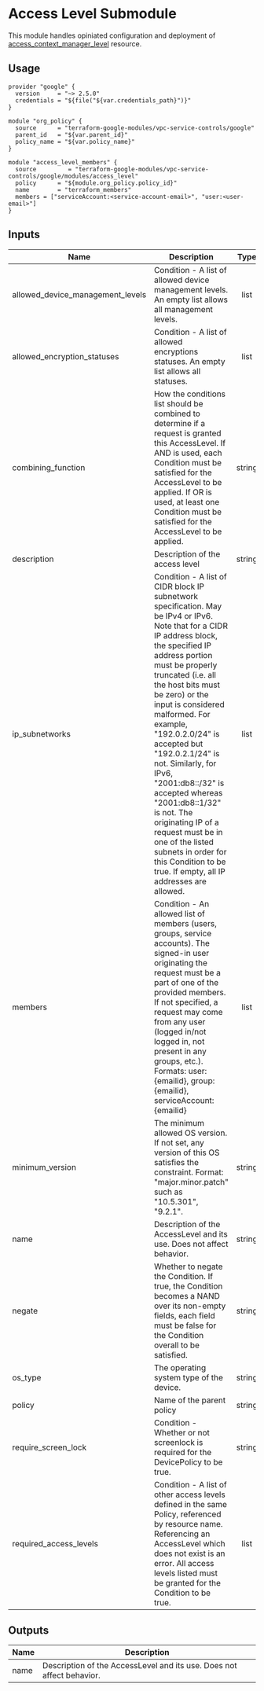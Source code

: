 # Access Level Submodule

This module handles opiniated configuration and deployment of [access_context_manager_level](https://www.terraform.io/docs/providers/google/r/access_context_manager_access_level.html) resource.

## Usage 
```hcl
provider "google" {
  version     = "~> 2.5.0"
  credentials = "${file("${var.credentials_path}")}"
}

module "org_policy" {
  source      = "terraform-google-modules/vpc-service-controls/google"
  parent_id   = "${var.parent_id}"
  policy_name = "${var.policy_name}"
}

module "access_level_members" {
  source         = "terraform-google-modules/vpc-service-controls/google/modules/access_level"
  policy      = "${module.org_policy.policy_id}"
  name        = "terraform_members"
  members = ["serviceAccount:<service-account-email>", "user:<user-email>"]
}
```

[^]: (autogen_docs_start)

## Inputs

| Name | Description | Type | Default | Required |
|------|-------------|:----:|:-----:|:-----:|
| allowed\_device\_management\_levels | Condition - A list of allowed device management levels. An empty list allows all management levels. | list | `<list>` | no |
| allowed\_encryption\_statuses | Condition - A list of allowed encryptions statuses. An empty list allows all statuses. | list | `<list>` | no |
| combining\_function | How the conditions list should be combined to determine if a request is granted this AccessLevel. If AND is used, each Condition must be satisfied for the AccessLevel to be applied. If OR is used, at least one Condition must be satisfied for the AccessLevel to be applied. | string | `"AND"` | no |
| description | Description of the access level | string | `""` | no |
| ip\_subnetworks | Condition - A list of CIDR block IP subnetwork specification. May be IPv4 or IPv6. Note that for a CIDR IP address block, the specified IP address portion must be properly truncated (i.e. all the host bits must be zero) or the input is considered malformed. For example, "192.0.2.0/24" is accepted but "192.0.2.1/24" is not. Similarly, for IPv6, "2001:db8::/32" is accepted whereas "2001:db8::1/32" is not. The originating IP of a request must be in one of the listed subnets in order for this Condition to be true. If empty, all IP addresses are allowed. | list | `<list>` | no |
| members | Condition - An allowed list of members (users, groups, service accounts). The signed-in user originating the request must be a part of one of the provided members. If not specified, a request may come from any user (logged in/not logged in, not present in any groups, etc.). Formats: user:{emailid}, group:{emailid}, serviceAccount:{emailid} | list | `<list>` | no |
| minimum\_version | The minimum allowed OS version. If not set, any version of this OS satisfies the constraint. Format: "major.minor.patch" such as "10.5.301", "9.2.1". | string | `""` | no |
| name | Description of the AccessLevel and its use. Does not affect behavior. | string | n/a | yes |
| negate | Whether to negate the Condition. If true, the Condition becomes a NAND over its non-empty fields, each field must be false for the Condition overall to be satisfied. | string | `"false"` | no |
| os\_type | The operating system type of the device. | string | `""` | no |
| policy | Name of the parent policy | string | n/a | yes |
| require\_screen\_lock | Condition - Whether or not screenlock is required for the DevicePolicy to be true. | string | `"false"` | no |
| required\_access\_levels | Condition - A list of other access levels defined in the same Policy, referenced by resource name. Referencing an AccessLevel which does not exist is an error. All access levels listed must be granted for the Condition to be true. | list | `<list>` | no |

## Outputs

| Name | Description |
|------|-------------|
| name | Description of the AccessLevel and its use. Does not affect behavior. |

[^]: (autogen_docs_end)
